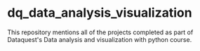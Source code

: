 # dq_data_analysis_visualization
This repository mentions all of the projects completed as part of Dataquest's Data analysis and visualization with python course.
